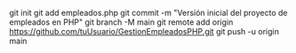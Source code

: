 git init
git add empleados.php
git commit -m "Versión inicial del proyecto de empleados en PHP"
git branch -M main
git remote add origin https://github.com/tuUsuario/GestionEmpleadosPHP.git
git push -u origin main
